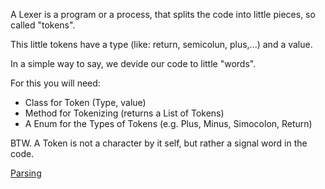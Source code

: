 A Lexer is a program or a process, that splits the code into little pieces, so called "tokens".

This little tokens have a type (like: return, semicolun, plus,...) and a value.

In a simple way to say, we devide our code to little "words".

For this you will need:

* Class for Token (Type, value)
* Method for Tokenizing (returns a List of Tokens)
* A Enum for the Types of Tokens (e.g. Plus, Minus, Simocolon, Return)


BTW. A Token is not a character by it self, but rather a signal word in the code.

[Parsing](./Parser.md)
